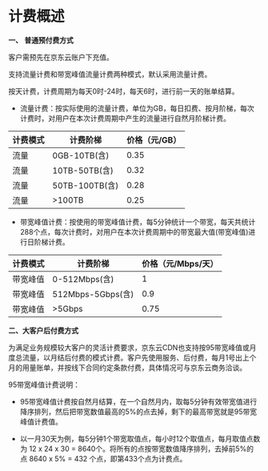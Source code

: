 # 计费概述

**一、** **普通预付费方式**

客户需预先在京东云账户下充值。

支持流量计费和带宽峰值流量计费两种模式，默认采用流量计费。

按天计费，计费周期为每天0时-24时，每天6时，进行前一天的账单结算。

+ 流量计费：按实际使用的流量计费，单位为GB，每日扣费、按月阶梯，每次计费时，对用户在本次计费周期中产生的流量进行自然月阶梯计费。

| **计费模式** | **计费阶梯**   | **价格（元/GB）** |
| ------------ | -------------- | ----------------- |
| 流量         | 0GB-10TB(含)   | 0.35              |
| 流量         | 10TB-50TB(含)  | 0.32              |
| 流量         | 50TB-100TB(含) | 0.28              |
| 流量         | >100TB         | 0.25              |

+ 带宽峰值计费：按使用的带宽峰值计费，每5分钟统计一个带宽，每天共统计288个点，每次计费时，对用户在本次计费周期中的带宽最大值(带宽峰值)进行日阶梯计费。

| **计费模式** | **计费阶梯**      | **价格（元/Mbps/天）** |
| ------------ | ----------------- | ---------------------- |
| 带宽峰值     | 0-512Mbps(含)     | 1                      |
| 带宽峰值     | 512Mbps-5Gbps(含) | 0.9                    |
| 带宽峰值     | >5Gbps            | 0.75                   |

**二、大客户后付费方式**

为满足业务规模较大客户的灵活计费要求，京东云CDN也支持按95带宽峰值或月度总流量，以月结后付费的模式计费。客户先使用服务、后付费，每月1号出上个月的用量账单，并按线下合同约定条款付费，具体情况可与京东云商务洽谈。

95带宽峰值计费说明：

* 95带宽峰值计费按自然月结算，在一个自然月内，取每5分钟有效带宽值进行降序排列，然后把带宽数值最高的5%的点去掉，剩下的最高带宽就是95带宽峰值计费值。

* 以一月30天为例，每5分钟1个带宽取值点，每小时12个取值点，每月取值点数为 12 x 24 x 30 = 8640个。将所有的点按带宽数值降序排列，去掉前5%的点 8640 x 5% = 432 个点，即第433个点为计费点。

